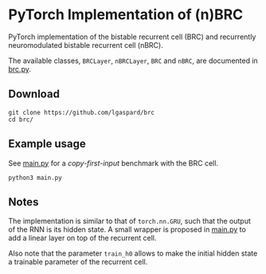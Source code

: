 # PyTorch Implementation of (n)BRC

PyTorch implementation of the bistable recurrent cell (BRC) and recurrently
neuromodulated bistable recurrent cell (nBRC).

The available classes, `BRCLayer`, `nBRCLayer`, `BRC` and `nBRC`, are
documented in [brc.py](brc.py).

## Download

```
git clone https://github.com/lgaspard/brc
cd brc/
```

## Example usage

See [main.py](main.py) for a *copy-first-input* benchmark with the BRC cell.
```
python3 main.py
```

## Notes

The implementation is similar to that of `torch.nn.GRU`, such that the output
of the RNN is its hidden state.  A small wrapper is proposed in
[main.py](main.py) to add a linear layer on top of the recurrent cell.

Also note that the parameter `train_h0` allows to make the initial hidden state
a trainable parameter of the recurrent cell.
